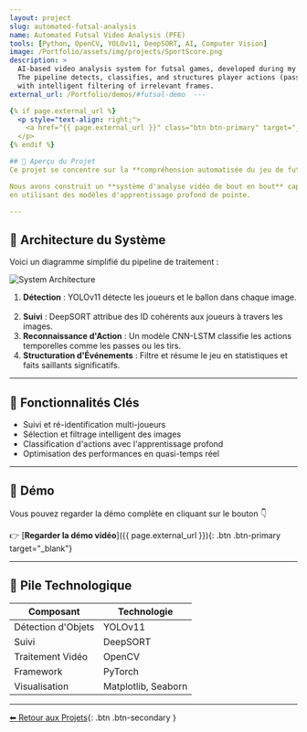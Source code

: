 ```yaml
---
layout: project
slug: automated-futsal-analysis
name: Automated Futsal Video Analysis (PFE)
tools: [Python, OpenCV, YOLOv11, DeepSORT, AI, Computer Vision]
image: /Portfolio/assets/img/projects/SportScore.png
description: >
  AI-based video analysis system for futsal games, developed during my final-year project at SportScore.
  The pipeline detects, classifies, and structures player actions (passes, shots, interceptions, goals) from futsal videos,
  with intelligent filtering of irrelevant frames.
external_url: /Portfolio/demos/#futsal-demo  ---

{% if page.external_url %}
  <p style="text-align: right;">
    <a href="{{ page.external_url }}" class="btn btn-primary" target="_blank">Regarder la Démo 🎥</a>
  </p>
{% endif %}

## 🧠 Aperçu du Projet
Ce projet se concentre sur la **compréhension automatisée du jeu de futsal** à l'aide d'un pipeline de vision par ordinateur personnalisé.

Nous avons construit un **système d'analyse vidéo de bout en bout** capable de détecter, suivre et classifier les actions clés des joueurs
en utilisant des modèles d'apprentissage profond de pointe.

---
```


## 🧩 Architecture du Système
Voici un diagramme simplifié du pipeline de traitement :

![System Architecture](/Portfolio/assets/img/projects/futsal_architecture.png)
1. **Détection** : YOLOv11 détecte les joueurs et le ballon dans chaque image.  
2. **Suivi** : DeepSORT attribue des ID cohérents aux joueurs à travers les images.  
3. **Reconnaissance d'Action** : Un modèle CNN-LSTM classifie les actions temporelles comme les passes ou les tirs.  
4. **Structuration d'Événements** : Filtre et résume le jeu en statistiques et faits saillants significatifs.

---

## 🚀 Fonctionnalités Clés
- Suivi et ré-identification multi-joueurs  
- Sélection et filtrage intelligent des images  
- Classification d'actions avec l'apprentissage profond  
- Optimisation des performances en quasi-temps réel  

---

## 🎥 Démo
Vous pouvez regarder la démo complète en cliquant sur le bouton 👇  

👉 [**Regarder la démo vidéo**]({{ page.external_url }}){: .btn .btn-primary target="_blank"}

---

## 🧰 Pile Technologique
| Composant | Technologie |
|------------|-------------|
| Détection d'Objets | YOLOv11 |
| Suivi | DeepSORT |
| Traitement Vidéo | OpenCV |
| Framework | PyTorch |
| Visualisation | Matplotlib, Seaborn |

---

[⬅ Retour aux Projets](/projects/){: .btn .btn-secondary }